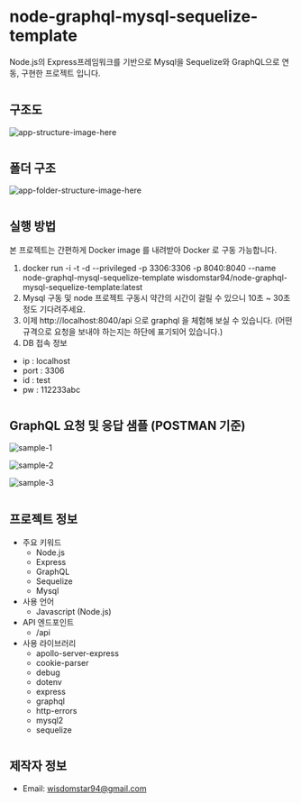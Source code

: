 # node-graphql-mysql-sequelize-template
<!-- Some description here-->
Node.js의 Express프레임워크를 기반으로 Mysql을 Sequelize와 GraphQL으로 연동, 구현한 프로젝트 입니다.
#

## 구조도

![app-structure-image-here](./images/structure_diagram.jpg)

#

## 폴더 구조

![app-folder-structure-image-here](./images/folder_structure.jpg)

#

## 실행 방법

본 프로젝트는 간편하게 Docker image 를 내려받아 Docker 로 구동 가능합니다.

1. docker run -i -t -d --privileged -p 3306:3306 -p 8040:8040 --name node-graphql-mysql-sequelize-template wisdomstar94/node-graphql-mysql-sequelize-template:latest
2. Mysql 구동 및 node 프로젝트 구동시 약간의 시간이 걸릴 수 있으니 10초 ~ 30초 정도 기다려주세요.
3. 이제 http://localhost:8040/api 으로 graphql 을 체험해 보실 수 있습니다. (어떤 규격으로 요청을 보내야 하는지는 하단에 표기되어 있습니다.)
4. DB 접속 정보 
- ip : localhost
- port : 3306
- id : test
- pw : 112233abc

#

## GraphQL 요청 및 응답 샘플 (POSTMAN 기준)

![sample-1](./images/sample_1.jpg)

![sample-2](./images/sample_2.jpg)

![sample-3](./images/sample_3.jpg)

#

## 프로젝트 정보
- 주요 키워드
  - Node.js
  - Express
  - GraphQL
  - Sequelize
  - Mysql  
- 사용 언어
  - Javascript (Node.js)
- API 엔드포인트
  - /api
- 사용 라이브러리
  - apollo-server-express
  - cookie-parser
  - debug
  - dotenv
  - express
  - graphql
  - http-errors
  - mysql2
  - sequelize

#

## 제작자 정보

- Email: wisdomstar94@gmail.com

